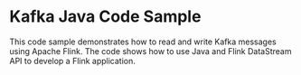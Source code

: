 # Kafka Java Code Sample

This code sample demonstrates how to read and write Kafka messages using Apache Flink.
The code shows how to use Java and Flink DataStream API to develop a Flink application.
